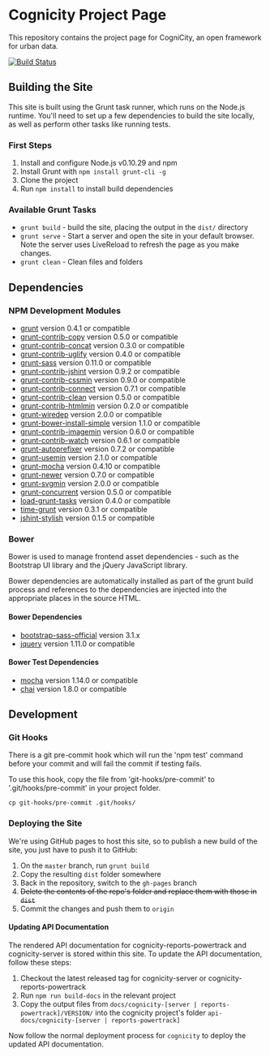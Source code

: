# Cognicity Project Page

This repository contains the project page for CogniCity, an open framework for urban data.

[![Build Status](https://travis-ci.org/smart-facility/cognicity.svg)](https://travis-ci.org/smart-facility/cognicity)

## Building the Site

This site is built using the Grunt task runner, which runs on the Node.js runtime. You'll need to set up a few dependencies to build the site locally, as well as perform other tasks like running tests.

### First Steps

1. Install and configure Node.js v0.10.29 and npm
2. Install Grunt with `npm install grunt-cli -g`
3. Clone the project
4. Run `npm install` to install build dependencies

### Available Grunt Tasks

- `grunt build` - build the site, placing the output in the `dist/` directory
- `grunt serve` - Start a server and open the site in your default browser. Note the server uses LiveReload to refresh the page as you make changes.
- `grunt clean` - Clean files and folders

## Dependencies

### NPM Development Modules
* [grunt](https://github.com/gruntjs/grunt) version 0.4.1 or compatible
* [grunt-contrib-copy](https://github.com/gruntjs/grunt-contrib-copy) version 0.5.0 or compatible
* [grunt-contrib-concat](https://github.com/gruntjs/grunt-contrib-concat) version 0.3.0 or compatible
* [grunt-contrib-uglify](https://github.com/gruntjs/grunt-contrib-uglify) version 0.4.0 or compatible
* [grunt-sass](https://github.com/sindresorhus/grunt-sass) version 0.11.0 or compatible
* [grunt-contrib-jshint](https://github.com/gruntjs/grunt-contrib-jshint) version 0.9.2 or compatible
* [grunt-contrib-cssmin](https://github.com/gruntjs/grunt-contrib-cssmin) version 0.9.0 or compatible
* [grunt-contrib-connect](https://github.com/gruntjs/grunt-contrib-connect) version 0.7.1 or compatible
* [grunt-contrib-clean](https://github.com/gruntjs/grunt-contrib-clean) version 0.5.0 or compatible
* [grunt-contrib-htmlmin](https://github.com/gruntjs/grunt-contrib-htmlmin) version 0.2.0 or compatible
* [grunt-wiredep](https://github.com/stephenplusplus/grunt-wiredep) version 2.0.0 or compatible
* [grunt-bower-install-simple](https://github.com/rse/grunt-bower-install-simple) version 1.1.0 or compatible
* [grunt-contrib-imagemin](https://github.com/gruntjs/grunt-contrib-imagemin) version 0.6.0 or compatible
* [grunt-contrib-watch](https://github.com/gruntjs/grunt-contrib-watch) version 0.6.1 or compatible
* [grunt-autoprefixer](https://github.com/nDmitry/grunt-autoprefixer) version 0.7.2 or compatible
* [grunt-usemin](https://github.com/yeoman/grunt-usemin) version 2.1.0 or compatible
* [grunt-mocha](https://github.com/kmiyashiro/grunt-mocha) version 0.4.10 or compatible
* [grunt-newer](https://github.com/tschaub/grunt-newer) version 0.7.0 or compatible
* [grunt-svgmin](https://github.com/sindresorhus/grunt-svgmin) version 2.0.0 or compatible
* [grunt-concurrent](https://github.com/sindresorhus/grunt-concurrent) version 0.5.0 or compatible
* [load-grunt-tasks](https://github.com/sindresorhus/load-grunt-tasks) version 0.4.0 or compatible
* [time-grunt](https://github.com/sindresorhus/time-grunt) version 0.3.1 or compatible
* [jshint-stylish](https://github.com/sindresorhus/jshint-stylish) version 0.1.5 or compatible

### Bower

Bower is used to manage frontend asset dependencies - such as the Bootstrap UI library and the jQuery JavaScript library.

Bower dependencies are automatically installed as part of the grunt build process and references to the dependencies are injected into the appropriate places in the source HTML.

#### Bower Dependencies
* [bootstrap-sass-official](https://github.com/twbs/bootstrap-sass) version 3.1.x
* [jquery](https://github.com/jquery/jquery) version 1.11.0 or compatible

#### Bower Test Dependencies
* [mocha](https://github.com/mochajs/mocha) version 1.14.0 or compatible
* [chai](https://github.com/chaijs/chai) version 1.8.0 or compatible

## Development

### Git Hooks

There is a git pre-commit hook which will run the 'npm test' command before your commit and will fail the commit if testing fails.

To use this hook, copy the file from 'git-hooks/pre-commit' to '.git/hooks/pre-commit' in your project folder.

```shell
cp git-hooks/pre-commit .git/hooks/
```

### Deploying the Site

We're using GitHub pages to host this site, so to publish a new build of the site, you just have to push it to GitHub:

1. On the `master` branch, run `grunt build`
2. Copy the resulting `dist` folder somewhere
3. Back in the repository, switch to the `gh-pages` branch
4. ~~Delete the contents of the repo's folder and replace them with those in `dist`~~
5. Commit the changes and push them to `origin`

#### Updating API Documentation

The rendered API documentation for cognicity-reports-powertrack and cognicity-server is stored within this site. To update the API documentation, follow these steps:

1. Checkout the latest released tag for cognicity-server or cognicity-reports-powertrack
2. Run `npm run build-docs` in the relevant project
3. Copy the output files from `docs/cognicity-[server | reports-powertrack]/VERSION/` into the cognicity project's folder `api-docs/cognicity-[server | reports-powertrack]`

Now follow the normal deployment process for `cognicity` to deploy the updated API documentation.
